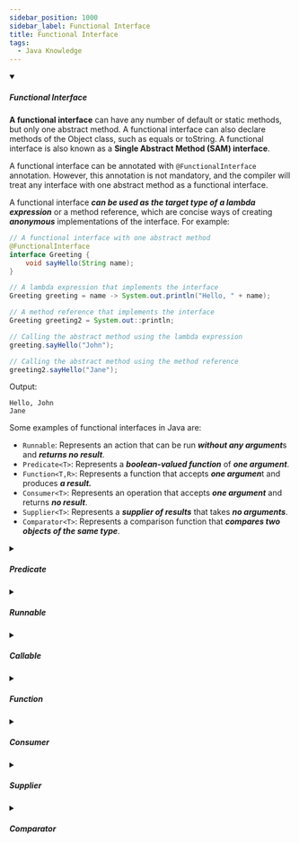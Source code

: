 ```yaml
---
sidebar_position: 1000
sidebar_label: Functional Interface
title: Functional Interface
tags:
  - Java Knowledge
---
```


<!-- https://brandfolder.com/workbench/extract-text-from-image -->
<!-- ![for root](/img/interviews/angular/forroot.png) -->

<details open>
<summary><h5>Functional Interface</h5></summary>

**A functional interface** can have any number of default or static methods, but only one abstract method. A functional interface can also declare methods of the Object class, such as equals or toString. A functional interface is also known as a **Single Abstract Method (SAM) interface**.

A functional interface can be annotated with `@FunctionalInterface` annotation. However, this annotation is not mandatory, and the compiler will treat any interface with one abstract method as a functional interface.

A functional interface ***can be used as the target type of a lambda expression*** or a method reference, which are concise ways of creating ***anonymous*** implementations of the interface. For example:

```java
// A functional interface with one abstract method
@FunctionalInterface
interface Greeting {
    void sayHello(String name);
}

// A lambda expression that implements the interface
Greeting greeting = name -> System.out.println("Hello, " + name);

// A method reference that implements the interface
Greeting greeting2 = System.out::println;

// Calling the abstract method using the lambda expression
greeting.sayHello("John");

// Calling the abstract method using the method reference
greeting2.sayHello("Jane");
```

Output:

```text
Hello, John
Jane
```

Some examples of functional interfaces in Java are:

- `Runnable`: Represents an action that can be run ***without any argument***s and ***returns no result***.
- `Predicate<T>`: Represents a ***boolean-valued function*** of ***one argument***.
- `Function<T,R>`: Represents a function that accepts ***one argumen***t and produces ***a result.***
- `Consumer<T>`: Represents an operation that accepts ***one argument*** and returns ***no result***.
- `Supplier<T>`: Represents a ***supplier of results*** that takes ***no arguments***.
- `Comparator<T>`: Represents a comparison function that ***compares two objects of the same type***.

</details>

<details>
<summary><h5>Predicate</h5></summary>

A Predicate in Java is a functional interface that represents a boolean-valued function of one argument. It is defined in the `java.util.function` package.

```java
Predicate<String> isEmpty = s -> s.isEmpty(); // lambda expression
Predicate<String> isNull = Objects::isNull; // method reference
System.out.println(isEmpty.test("")); // true
System.out.println(isNull.test(null)); // true
```

A Predicate also has some default methods that can be used to compose more complex predicates from existing ones. These methods are:

- `and` (Predicate other): returns a predicate that represents the logical AND of this predicate and another.
- `or` (Predicate other): returns a predicate that represents the logical OR of this predicate and another.
- `negate`: returns a predicate that represents the logical negation of this predicate.

For example:

```java
Predicate<String> isNotNull = isNull.negate(); // not null
Predicate<String> isNotEmpty = isEmpty.negate(); // not empty
Predicate<String> isNotNullOrEmpty = isNotNull.and(isNotEmpty); // not null and not empty
System.out.println(isNotNullOrEmpty.test("Hello")); // true
System.out.println(isNotNullOrEmpty.test(null)); // false
System.out.println(isNotNullOrEmpty.test("")); // false
```

A Predicate also has a static method `isEqual(Object targetRef)` that returns a predicate that tests if two arguments are equal according to `Objects.equals(Object, Object)`. For example:

```java
Predicate<String> isEqualToHello = Predicate.isEqual("Hello"); // equal to "Hello"
System.out.println(isEqualToHello.test("Hello")); // true
System.out.println(isEqualToHello.test("World")); // false
```
</details>

<details>
<summary><h5>Runnable</h5></summary>

Runnable is a functional interface that has a single abstract method run () that takes no arguments and returns no result. Runnable is ***used to create a task that can run in parallel with the main thread or other threads***.

For example:

```java
// Create a Runnable object using a lambda expression
Runnable task = () -> {
    // Task logic
    System.out.println("Hello from " + Thread.currentThread().getName());
};

// Create a Thread object and pass the Runnable object
Thread thread = new Thread(task);

// Start the thread
thread.start();

// Output: Hello from Thread-0
```

</details>

<details>
<summary><h5>Callable</h5></summary>

`Callable` is an interface that represents a task that can be executed by a thread in Java. It has a single method `call()` that defines the logic of the task and returns a value or throws an exception.

Some of the features and benefits of using Callable are:

- `Callable` is a generic interface, so it can accept and return any type of value. It is suitable for tasks that need to produce a result or handle a checked exception.
- `Callable` was introduced in Java 1.5 as an ***improvement over `Runnable`***, which does not return any value or throw any checked exception.
- `Callable` instances can be combined with `Future` and `FutureTask` classes to obtain the result of the task asynchronously and cancel the task if needed.

Here is an example of creating and running a Callable task using a lambda expression:

```java
// Create a Callable task
Callable<Integer> task = () -> {
    // Do some work
    return 42;
};

// Run the task using an ExecutorService
ExecutorService executor = Executors.newSingleThreadExecutor();
Future<Integer> future = executor.submit(task);
executor.shutdown();

// Get the result of the task
try {
    Integer result = future.get();
    System.out.println("Result: " + result);
} catch (InterruptedException | ExecutionException e) {
    e.printStackTrace();
}
```

</details>

<details>
<summary><h5>Function</h5></summary>

`Function<T,R> `functional interface in Java is an interface that represents a function that accepts one argument of type T and produces a result of type R.

The functions of Function<T,R> interface are:

- `apply(T t)`: This is the abstract method that takes an argument of type T and returns a value of type R. It defines the logic of the function.
- `andThen(Function<? super R,? extends V> after)`: This is a default method that returns a composed function that first applies this function to its input, and then applies the after function to the result. It can be used to chain multiple functions together.
- `compose(Function<? super V,? extends T> before)`: This is a default method that returns a composed function that first applies the before function to its input, and then applies this function to the result. It can be used to create a function from other functions.
- `identity()`: This is a static method that returns a function that always returns its input argument. It can be used as a no-op function.

For example:

```java
// Import the Function interface
import java.util.function.Function;

// Create some Function objects using lambda expressions
Function<String, Integer> lengthFunction = s -> s.length(); // returns the length of a string
Function<Integer, Integer> squareFunction = x -> x * x; // returns the square of an integer
Function<String, String> upperFunction = s -> s.toUpperCase(); // returns the upper case of a string

// Apply the functions to some arguments
System.out.println(lengthFunction.apply("Hello")); // 5
System.out.println(squareFunction.apply(4)); // 16
System.out.println(upperFunction.apply("world")); // WORLD

// Compose the functions using andThen and compose methods
Function<String, Integer> lengthSquareFunction = lengthFunction.andThen(squareFunction); // returns the square of the length of a string
Function<Integer, String> squareUpperFunction = squareFunction.andThen(upperFunction); // returns the upper case of the square of an integer
Function<String, String> upperLengthFunction = lengthFunction.compose(upperFunction); // returns the length of the upper case of a string

// Apply the composed functions to some arguments
System.out.println(lengthSquareFunction.apply("Hello")); // 25
System.out.println(squareUpperFunction.apply(4)); // 16
System.out.println(upperLengthFunction.apply("world")); // 5

// Use the identity function
Function<String, String> identityFunction = Function.identity(); // returns the same string
System.out.println(identityFunction.apply("Hello")); // Hello
```

</details>


<details>
<summary><h5>Consumer</h5></summary>

`Consumer<T>` is a functional interface that represents an operation that ***accepts/comsumes*** a single input argument of type T and returns no result.

The functions of `Consumer<T>` interface are:

- `accept(T t)`: This is the abstract method that takes an argument of type T and performs some action on it. It defines the logic of the operation.
- `andThen(Consumer<? super T> after)`: This is a default method that returns a composed consumer that performs this operation followed by the after operation. It can be used to ***chain multiple consumers together***.
- For example:

```java
// Import the Consumer interface
import java.util.function.Consumer;

// Create some Consumer objects using lambda expressions
Consumer<String> printConsumer = s -> System.out.println(s); // prints a string
Consumer<String> lengthConsumer = s -> System.out.println(s.length()); // prints the length of a string
Consumer<String> upperConsumer = s -> System.out.println(s.toUpperCase()); // prints the upper case of a string

// Apply the consumers to an argument
printConsumer.accept("Hello"); // Hello
lengthConsumer.accept("Hello"); // 5
upperConsumer.accept("Hello"); // HELLO

// Compose the consumers using andThen method
Consumer<String> printLengthConsumer = printConsumer.andThen(lengthConsumer); // prints a string and its length
Consumer<String> printUpperConsumer = printConsumer.andThen(upperConsumer); // prints a string and its upper case
Consumer<String> printLengthUpperConsumer = printConsumer.andThen(lengthConsumer).andThen(upperConsumer); // prints a string, its length and its upper case

// Apply the composed consumers to an argument
printLengthConsumer.accept("Hello"); // Hello 5
printUpperConsumer.accept("Hello"); // Hello HELLO
printLengthUpperConsumer.accept("Hello"); // Hello 5 HELLO
```

</details>

<details>
<summary><h5>Supplier</h5></summary>

`Supplier<T>` is a functional interface that represents ***a supplier of results*** (it produces/supplies result). It is a functional interface that ***has a single abstract method `get()`*** that takes no arguments and returns a value of type T.

For example:

```java
// Import the Supplier interface
import java.util.function.Supplier;

// Create a Supplier object using a lambda expression
Supplier<String> helloSupplier = () -> "Hello";

// Get the result from the supplier
String result = helloSupplier.get();

// Print the result
System.out.println(result);

// Output: Hello
```
</details>

<details>
<summary><h5>Comparator</h5></summary>

`Comparator<T>` is a functional interface that represents ***a comparison function that compares two objects of the same type***.

The functions of `Comparator<T>` interface are:

- `compare(T o1, T o2)`: This is the abstract method that takes two arguments of type T and returns an int value that indicates their order. It ***defines the logic of the comparison function***.
- `reversed()`: This is a default method that returns a comparator that imposes the reverse order of this comparator. It can be used to sort a collection in descending order.
- `thenComparing(Comparator<? super T> other)`: This is a default method that returns a lexicographic-order comparator that compares two objects by first applying this comparator and then applying the other comparator if the first comparison is equal. It can be used to sort a collection by multiple criteria.
- `naturalOrder()`: This is a static method that returns a comparator that compares two objects according to their natural order. It can be used to sort a collection of objects that implement Comparable interface.
- `nullsFirst(Comparator<? super T> comparator)`: This is a static method that returns a comparator that considers null values to be less than any non-null values and compares non-null values using the specified comparator. It can be used to sort a collection that may contain null values.

For example:

```java
// Import the Comparator interface
import java.util.Comparator;

// Create some Comparator objects using lambda expressions
Comparator<String> lengthComparator = (s1, s2) -> s1.length() - s2.length(); // compares two strings by their lengths
Comparator<String> alphaComparator = (s1, s2) -> s1.compareTo(s2); // compares two strings by their alphabetical order
Comparator<String> reverseComparator = lengthComparator.reversed(); // reverses the order of lengthComparator
Comparator<String> lengthAlphaComparator = lengthComparator.thenComparing(alphaComparator); // compares two strings by their lengths and then by their alphabetical order
Comparator<String> naturalComparator = Comparator.naturalOrder(); // compares two strings by their natural order
Comparator<String> nullsFirstComparator = Comparator.nullsFirst(lengthComparator); // compares two strings by their lengths and considers null values to be less than any non-null values

// Compare some strings using the comparators
System.out.println(lengthComparator.compare("Hello", "World")); // 0
System.out.println(alphaComparator.compare("Hello", "World")); // -15
System.out.println(reverseComparator.compare("Hello", "World")); // 0
System.out.println(lengthAlphaComparator.compare("Hello", "World")); // -15
System.out.println(naturalComparator.compare("Hello", "World")); // -15
System.out.println(nullsFirstComparator.compare("Hello", null)); // 1
```
</details>
